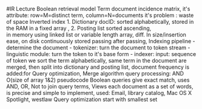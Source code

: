 #IR
Lecture
Boolean retrieval model 
Term document incidence matrix,
	it's attribute: row=M=distinct term, 
	    column=N=documents 
	it's problem : waste of space 
Inverted index 
	1. Dictionary 
		docID: sorted alphabetically, 
		stored in the RAM in a fixed array , 
	2. Posting list
		sorted ascending,  
		in memory using linked list or variable length array, diff. In size/insertion ease, 
		on disk continuously stored passing after passing, 
Indexing pipeline 
	- determine the document 
	- tokenizer: turn the document to token stream
	- linguistic module: turn the token to it's base form 
	- indexer: 
		input: sequence of token
		we sort the term alphabetically, 
		same term in the document are merged, 
		then split into dictionary and posting list, 
		document frequency is added:for Query optimization, 
Merge algorithm 
	query processing: AND
	O(size of array 1&2)
	pseudocode 
Boolean queries 
	give exact match, 
	uses AND, OR, Not to join query terms, 
	Views each document as a set of words, 
	is precise and simple to implement, 
	used: Email, library catalog, Mac OS X Spotlight, 
	westlaw
Query optimization 
	start with smallest set
